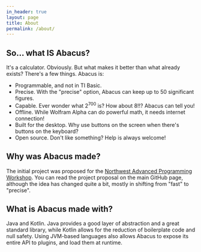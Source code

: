 ```yaml
---
in_header: true
layout: page
title: About
permalink: /about/
---
```


## So... what IS Abacus?
It's a calculator. Obviously. But what makes it better than
what already exists? There's a few things. Abacus is:
* Programmable, and not in TI Basic.
* Precise. With the "precise" option, Abacus can keep up to 50 significant figures.
* Capable. Ever wonder what 2<sup>700</sup> is? How about 8!!? Abacus can tell you!
* Offline. While Wolfram Alpha can do powerful math, it needs internet connection!
* Built for the desktop. Why use buttons on the screen when there's buttons on the keyboard?
* Open source. Don't like something? Help is always welcome!

## Why was Abacus made?
The initial project was proposed for the [Northwest Advanced Programming Workshop](http://nwapw.org/about/).
You can read the project proposal on the main GitHub page, although the idea has
changed quite a bit, mostly in shifting from "fast" to "precise".

## What is Abacus made with?
Java and Kotlin. Java provides a good layer of abstraction and a great standard
library, while Kotlin allows for the reduction of boilerplate code and null
safety. Using JVM-based languages also allows Abacus to expose its entire
API to plugins, and load them at runtime.
